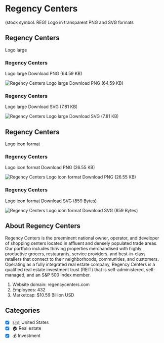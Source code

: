 # Regency Centers
 (stock symbol: REG) Logo in transparent PNG and SVG formats

## Regency Centers
 Logo large

### Regency Centers
 Logo large Download PNG (64.59 KB)

![Regency Centers
 Logo large Download PNG (64.59 KB)](/img/orig/REG_BIG-1379a4d8.png)

### Regency Centers
 Logo large Download SVG (7.81 KB)

![Regency Centers
 Logo large Download SVG (7.81 KB)](/img/orig/REG_BIG-cb7386c0.svg)

## Regency Centers
 Logo icon format

### Regency Centers
 Logo icon format Download PNG (26.55 KB)

![Regency Centers
 Logo icon format Download PNG (26.55 KB)](/img/orig/REG-df63c20d.png)

### Regency Centers
 Logo icon format Download SVG (859 Bytes)

![Regency Centers
 Logo icon format Download SVG (859 Bytes)](/img/orig/REG-86ee84da.svg)

## About Regency Centers


Regency Centers is the preeminent national owner, operator, and developer of shopping centers located in affluent and densely populated trade areas. Our portfolio includes thriving properties merchandised with highly productive grocers, restaurants, service providers, and best-in-class retailers that connect to their neighborhoods, communities, and customers. Operating as a fully integrated real estate company, Regency Centers is a qualified real estate investment trust (REIT) that is self-administered, self-managed, and an S&P 500 Index member.

1. Website domain: regencycenters.com
2. Employees: 432
3. Marketcap: $10.56 Billion USD


## Categories
- [x] 🇺🇸 United States
- [x] 🏠 Real estate
- [x] 💰 Investment
